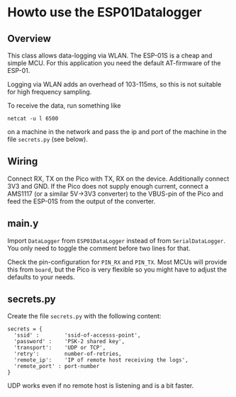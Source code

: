 Howto use the ESP01Datalogger
=============================

Overview
--------

This class allows data-logging via WLAN. The ESP-01S is a cheap and
simple MCU. For this application you need the default AT-firmware of
the ESP-01.

Logging via WLAN adds an overhead of 103-115ms, so this is not suitable
for high frequency sampling.

To receive the data, run something like

    netcat -u l 6500

on a machine in the network and pass the ip and port of the machine in
the file `secrets.py` (see below).


Wiring
------

Connect RX, TX on the Pico with TX, RX on the device. Additionally connect
3V3 and GND. If the Pico does not supply enough current, connect a
AMS1117 (or a similar 5V->3V3 converter) to the VBUS-pin of the Pico and feed
the ESP-01S from the output of the converter.


main.y
------

Import `DataLogger` from `ESP01DataLogger` instead of from `SerialDataLogger`.
You only need to toggle the comment before two lines for that.

Check the pin-configuration for `PIN_RX` and `PIN_TX`. Most MCUs will
provide this from `board`, but the Pico is very flexible so you might have
to adjust the defaults to your needs.


secrets.py
----------

Create the file `secrets.py` with the following content:

    secrets = {
      'ssid' :        'ssid-of-accesss-point',
      'password' :    'PSK-2 shared key',
      'transport':    'UDP or TCP',
      'retry':        number-of-retries,
      'remote_ip':    'IP of remote host receiving the logs',
      'remote_port' : port-number
    }

UDP works even if no remote host is listening and is a bit faster.

